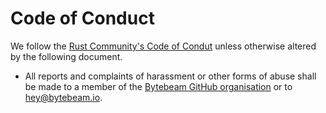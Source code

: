 # Code of Conduct

We follow the [Rust Community's Code of Condut][rust-coc] unless otherwise altered by the following document.

- All reports and complaints of harassment or other forms of abuse shall be made to a member of the [Bytebeam GitHub organisation][git-org] or to [hey@bytebeam.io][email].

[rust-coc]: https://www.rust-lang.org/policies/code-of-conduct
[git-org]: https://github.com/orgs/bytebeamio/people
[email]: mailto:hey@bytebeam.io